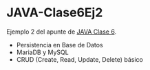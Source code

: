 # JAVA-Clase6Ej2

Ejemplo 2 del apunte de [JAVA Clase 6](https://profmatiasgarcia.com.ar/uploads/tutoriales/ClaseTeoricaJAVA6.pdf).
<ul>
  <li> Persistencia en Base de Datos</li>
  <li> MariaDB y MySQL</li>
  <li> CRUD (Create, Read, Update, Delete) básico </li>
</ul>

